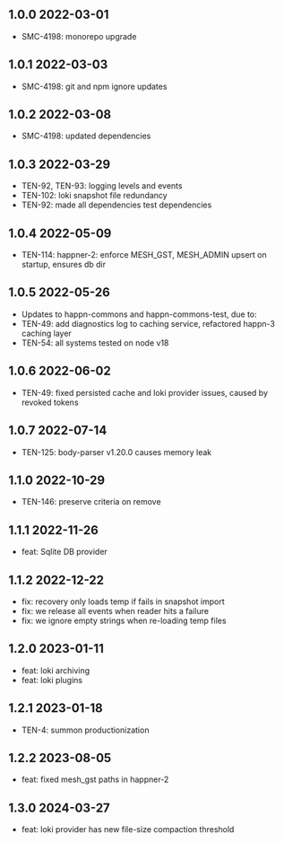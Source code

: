 1.0.0 2022-03-01
-----------------
  - SMC-4198: monorepo upgrade

1.0.1 2022-03-03
-----------------
  - SMC-4198: git and npm ignore updates

1.0.2 2022-03-08
-----------------
  - SMC-4198: updated dependencies

1.0.3 2022-03-29
-----------------
  - TEN-92, TEN-93: logging levels and events
  - TEN-102: loki snapshot  file redundancy
  - TEN-92: made all dependencies test dependencies

1.0.4 2022-05-09
-----------------
  - TEN-114: happner-2: enforce MESH_GST, MESH_ADMIN upsert on startup, ensures db dir

1.0.5 2022-05-26
-----------------
  - Updates to happn-commons and happn-commons-test, due to:
  - TEN-49: add diagnostics log to caching service, refactored happn-3 caching layer
  - TEN-54: all systems tested on node v18

1.0.6 2022-06-02
-----------------
  - TEN-49: fixed persisted cache and loki provider issues, caused by revoked tokens

1.0.7 2022-07-14
-----------------
  - TEN-125: body-parser v1.20.0 causes memory leak

1.1.0 2022-10-29
-----------------
  - TEN-146: preserve criteria on remove

1.1.1 2022-11-26
-----------------
  - feat: Sqlite DB provider

1.1.2 2022-12-22
-----------------
  - fix: recovery only loads temp if fails in snapshot import
  - fix: we release all events when reader hits a failure
  - fix: we ignore empty strings when re-loading temp files

1.2.0 2023-01-11
-----------------
  - feat: loki archiving
  - feat: loki plugins

1.2.1 2023-01-18
-----------------
  - TEN-4: summon productionization

1.2.2 2023-08-05
-----------------
- feat: fixed mesh_gst paths in happner-2

1.3.0 2024-03-27
-----------------
- feat: loki provider has new file-size compaction threshold

